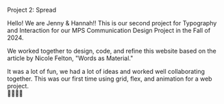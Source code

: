 Project 2: Spread


Hello! We are Jenny & Hannah!!
This is our second project for Typography and Interaction for our MPS Communication Design Project in the Fall of 2024.

We worked together to design, code, and refine this website based on the article by Nicole Felton, "Words as Material."

It was a lot of fun, we had a lot of ideas and worked well collaborating together. This was our first time using grid, flex, and animation for a web project. 
<br>
🎃👭🏻💖
